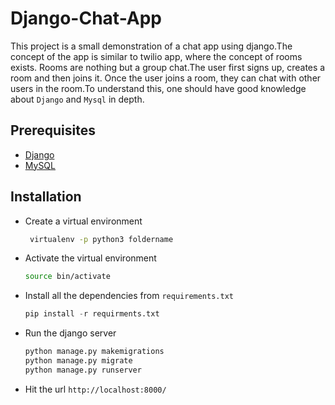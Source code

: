 # Django-Chat-App
This project is a small demonstration of a chat app using django.The concept of the app is similar to twilio app, where the concept of rooms exists. Rooms are nothing but a group chat.The user first signs  up, creates a room and then joins it. Once the user joins a room, they can chat with other users in the room.To understand this, one should have good knowledge about `Django` and `Mysql` in depth.

## Prerequisites

- [Django](https://www.djangoproject.com/)
- [MySQL](https://www.mysql.com/)

## Installation
- Create a virtual environment
    ```bash
     virtualenv -p python3 foldername
    ```
- Activate the virtual environment
    ```bash
    source bin/activate
    ```
- Install all the dependencies from `requirements.txt`
    ```python
    pip install -r requirments.txt
    ```
- Run the django server
    ```bash
    python manage.py makemigrations
    python manage.py migrate
    python manage.py runserver
    ```
- Hit the url `http://localhost:8000/`
